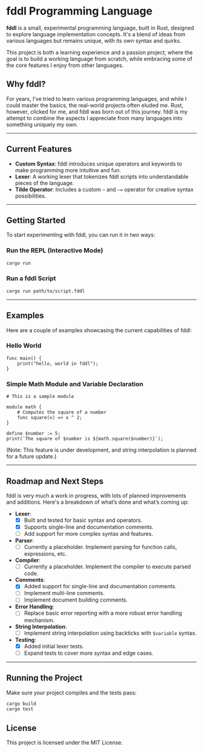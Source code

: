 # fddl Programming Language

**fddl** is a small, experimental programming language, built in Rust, designed to explore language implementation concepts. It's a blend of ideas from various languages but remains unique, with its own syntax and quirks.

This project is both a learning experience and a passion project, where the goal is to build a working language from scratch, while embracing some of the core features I enjoy from other languages.

## Why fddl?

For years, I’ve tried to learn various programming languages, and while I could master the basics, the real-world projects often eluded me. Rust, however, clicked for me, and fddl was born out of this journey. fddl is my attempt to combine the aspects I appreciate from many languages into something uniquely my own.

---

## Current Features

- **Custom Syntax**: fddl introduces unique operators and keywords to make programming more intuitive and fun.
- **Lexer**: A working lexer that tokenizes fddl scripts into understandable pieces of the language.
- **Tilde Operator**: Includes a custom `~` and `~=` operator for creative syntax possibilities.
  
---

## Getting Started

To start experimenting with fddl, you can run it in two ways:

### Run the REPL (Interactive Mode)
```sh
cargo run
```

### Run a fddl Script
```sh
cargo run path/to/script.fddl
```

---

## Examples

Here are a couple of examples showcasing the current capabilities of fddl:

### Hello World

```fddl
func main() {
    print("hello, world in fddl");
}
```

### Simple Math Module and Variable Declaration

```fddl
# This is a sample module

module math {
    # Computes the square of a number
    func square(x) => x ^ 2;
}

define $number := 5;
print(`The square of $number is ${math.square($number)}`);
```

(Note: This feature is under development, and string interpolation is planned for a future update.)

---

## Roadmap and Next Steps

fddl is very much a work in progress, with lots of planned improvements and additions. Here's a breakdown of what’s done and what’s coming up:

- **Lexer**: 
  - [x] Built and tested for basic syntax and operators.
  - [x] Supports single-line and documentation comments.
  - [ ] Add support for more complex syntax and features.

- **Parser**: 
  - [ ] Currently a placeholder. Implement parsing for function calls, expressions, etc.

- **Compiler**: 
  - [ ] Currently a placeholder. Implement the compiler to execute parsed code.

- **Comments**:
  - [x] Added support for single-line and documentation comments.
  - [ ] Implement multi-line comments.
  - [ ] Implement document building comments.

- **Error Handling**: 
  - [ ] Replace basic error reporting with a more robust error handling mechanism.

- **String Interpolation**: 
  - [ ] Implement string interpolation using backticks with `$variable` syntax.

- **Testing**: 
  - [x] Added initial lexer tests. 
  - [ ] Expand tests to cover more syntax and edge cases.

---

## Running the Project

Make sure your project compiles and the tests pass:

```bash
cargo build
cargo test
```

## License

This project is licensed under the MIT License.
